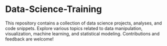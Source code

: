 # Data-Science-Training
This repository contains a collection of data science projects, analyses, and code snippets. Explore various topics related to data manipulation, visualization, machine learning, and statistical modeling. Contributions and feedback are welcome!
